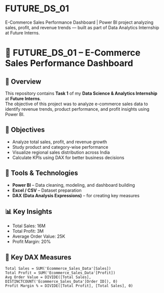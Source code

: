 # FUTURE_DS_01
E-Commerce Sales Performance Dashboard | Power BI project analyzing sales, profit, and revenue trends — built as part of Data Analytics Internship at Future Interns.


# 🛒 FUTURE_DS_01 – E-Commerce Sales Performance Dashboard

## 🎯 Overview
This repository contains **Task 1** of my **Data Science & Analytics Internship** at **Future Interns**.  
The objective of this project was to analyze e-commerce sales data to identify revenue trends, product performance, and profit insights using Power BI.

## 🧠 Objectives
- Analyze total sales, profit, and revenue growth  
- Study product and category-wise performance  
- Visualize regional sales distribution across India  
- Calculate KPIs using DAX for better business decisions  

## 🧰 Tools & Technologies
- **Power BI** – Data cleaning, modeling, and dashboard building  
- **Excel / CSV** – Dataset preparation  
- **DAX (Data Analysis Expressions)** – for creating key measures  

## 📊 Key Insights
- Total Sales: 16M  
- Total Profit: 3M  
- Average Order Value: 25K  
- Profit Margin: 20%  

## 🧮 Key DAX Measures
```DAX
Total Sales = SUM('Ecommerce_Sales_Data'[Sales])
Total Profit = SUM('Ecommerce_Sales_Data'[Profit])
Avg Order Value = DIVIDE([Total Sales], DISTINCTCOUNT('Ecommerce_Sales_Data'[Order ID]), 0)
Profit Margin % = DIVIDE([Total Profit], [Total Sales], 0)

